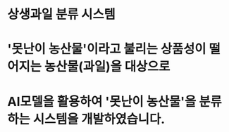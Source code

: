 # 상생과일 분류 시스템
# '못난이 농산물'이라고 불리는 상품성이 떨어지는 농산물(과일)을 대상으로
# AI모델을 활용하여 '못난이 농산물'을 분류하는 시스템을 개발하였습니다.
